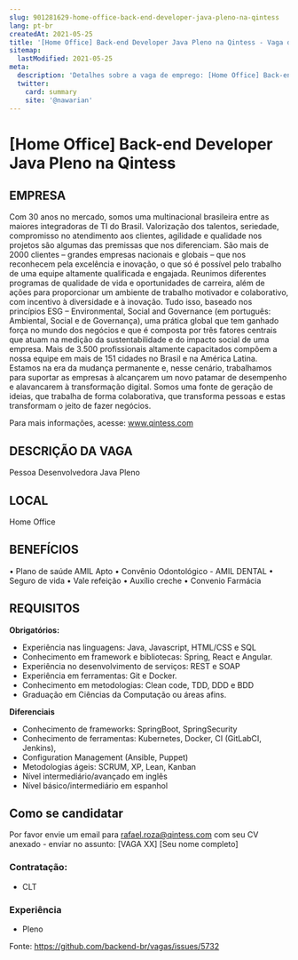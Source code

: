 ```yaml
---
slug: 901281629-home-office-back-end-developer-java-pleno-na-qintess
lang: pt-br
createdAt: 2021-05-25
title: '[Home Office] Back-end Developer Java Pleno na Qintess - Vaga de Emprego'
sitemap:
  lastModified: 2021-05-25
meta:
  description: 'Detalhes sobre a vaga de emprego: [Home Office] Back-end Developer Java Pleno na Qintess'
  twitter:
    card: summary
    site: '@nawarian'
---
```


# [Home Office] Back-end Developer Java Pleno na Qintess

## EMPRESA
Com 30 anos no mercado, somos uma multinacional brasileira entre as maiores integradoras de TI do Brasil.
Valorização dos talentos, seriedade, compromisso no atendimento aos clientes, agilidade e qualidade nos projetos são algumas das premissas que nos diferenciam.
São mais de 2000 clientes – grandes empresas nacionais e globais – que nos reconhecem pela excelência e inovação, o que só é possível pelo trabalho de uma equipe altamente qualificada e engajada. Reunimos diferentes programas de qualidade de vida e oportunidades de carreira, além de ações para proporcionar um ambiente de trabalho motivador e colaborativo, com incentivo à diversidade e à inovação. Tudo isso, baseado nos princípios ESG – Environmental, Social and Governance (em português: Ambiental, Social e de Governança), uma prática global que tem ganhado força no mundo dos negócios e que é composta por três fatores centrais que atuam na medição da sustentabilidade e do impacto social de uma empresa.
Mais de 3.500 profissionais altamente capacitados compõem a nossa equipe em mais de 151 cidades no Brasil e na América Latina. Estamos na era da mudança permanente e, nesse cenário, trabalhamos para suportar as empresas à alcançarem um novo patamar de desempenho e alavancarem à transformação digital.
Somos uma fonte de geração de ideias, que trabalha de forma colaborativa, que transforma pessoas e estas transformam o jeito de fazer negócios.

Para mais informações, acesse: www.qintess.com
 

## DESCRIÇÃO DA VAGA
Pessoa Desenvolvedora Java Pleno

 
## LOCAL
Home Office


## BENEFÍCIOS

•    Plano de saúde AMIL Apto
•    Convênio Odontológico - AMIL DENTAL
•    Seguro de vida
•    Vale refeição
•    Auxílio creche
•    Convenio Farmácia


## REQUISITOS
 
**Obrigatórios:**
- Experiência nas linguagens: Java, Javascript, HTML/CSS e SQL 
- Conhecimento em framework e bibliotecas: Spring, React e Angular. 
- Experiência no desenvolvimento de serviços: REST e SOAP 
- Experiência em ferramentas: Git e Docker. 
- Conhecimento em metodologias: Clean code, TDD, DDD e BDD 
- Graduação em Ciências da Computação ou áreas afins. 



**Diferenciais**
- Conhecimento de frameworks: SpringBoot, SpringSecurity 
- Conhecimento de ferramentas: Kubernetes, Docker, CI (GitLabCI, Jenkins),  
- Configuration Management (Ansible, Puppet) 
- Metodologias ágeis: SCRUM, XP, Lean, Kanban 
- Nível intermediário/avançado em inglês
- Nível básico/intermediário em espanhol


 

## Como se candidatar

Por favor envie um email para rafael.roza@qintess.com com seu CV anexado - enviar no assunto: [VAGA XX] [Seu nome completo]


### Contratação:
- CLT
 

### Experiência
- Pleno

Fonte: https://github.com/backend-br/vagas/issues/5732